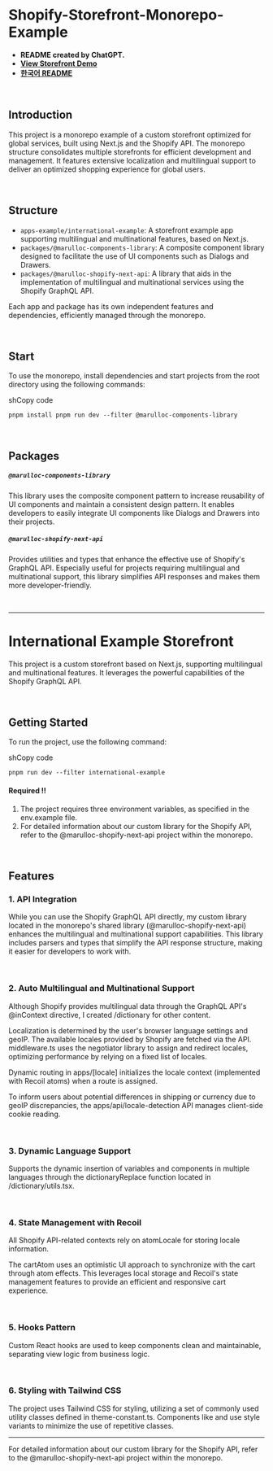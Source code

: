# Shopify-Storefront-Monorepo-Example

- **README created by ChatGPT.**
- **[View Storefront Demo](https://shopify-storefront-monorepo-example-international-example.vercel.app/)**
- **[한국어 README](https://github.com/marulloc/shopify-storefront-monorepo-example/tree/master)**

<br/>

## Introduction

This project is a monorepo example of a custom storefront optimized for global services, built using Next.js and the Shopify API. The monorepo structure consolidates multiple storefronts for efficient development and management. It features extensive localization and multilingual support to deliver an optimized shopping experience for global users.

<br/>

## Structure

- `apps-example/international-example`: A storefront example app supporting multilingual and multinational features, based on Next.js.
- `packages/@marulloc-components-library`: A composite component library designed to facilitate the use of UI components such as Dialogs and Drawers.
- `packages/@marulloc-shopify-next-api`: A library that aids in the implementation of multilingual and multinational services using the Shopify GraphQL API.

Each app and package has its own independent features and dependencies, efficiently managed through the monorepo.

<br/>

## Start

To use the monorepo, install dependencies and start projects from the root directory using the following commands:

shCopy code

`pnpm install pnpm run dev --filter @marulloc-components-library`

<br/>

## Packages

##### `@marulloc-components-library`

This library uses the composite component pattern to increase reusability of UI components and maintain a consistent design pattern. It enables developers to easily integrate UI components like Dialogs and Drawers into their projects.

##### `@marulloc-shopify-next-api`

Provides utilities and types that enhance the effective use of Shopify's GraphQL API. Especially useful for projects requiring multilingual and multinational support, this library simplifies API responses and makes them more developer-friendly.

<br/>

---

# International Example Storefront

This project is a custom storefront based on Next.js, supporting multilingual and multinational features. It leverages the powerful capabilities of the Shopify GraphQL API.

<br/>

## Getting Started

To run the project, use the following command:

shCopy code

`pnpm run dev --filter international-example`

#### Required !!

1. The project requires three environment variables, as specified in the env.example file.
2. For detailed information about our custom library for the Shopify API, refer to the @marulloc-shopify-next-api project within the monorepo.

<br/>

## Features

### 1. API Integration

While you can use the Shopify GraphQL API directly, my custom library located in the monorepo's shared library (@marulloc-shopify-next-api) enhances the multilingual and multinational support capabilities. This library includes parsers and types that simplify the API response structure, making it easier for developers to work with.

<br/>

### 2. Auto Multilingual and Multinational Support

Although Shopify provides multilingual data through the GraphQL API's @inContext directive, I created /dictionary for other content.

Localization is determined by the user's browser language settings and geoIP. The available locales provided by Shopify are fetched via the API. middleware.ts uses the negotiator library to assign and redirect locales, optimizing performance by relying on a fixed list of locales.

Dynamic routing in apps/[locale] initializes the locale context (implemented with Recoil atoms) when a route is assigned.

To inform users about potential differences in shipping or currency due to geoIP discrepancies, the apps/api/locale-detection API manages client-side cookie reading.

<br/>

### 3. Dynamic Language Support

Supports the dynamic insertion of variables and components in multiple languages through the dictionaryReplace function located in /dictionary/utils.tsx.

<br/>

### 4. State Management with Recoil

All Shopify API-related contexts rely on atomLocale for storing locale information.

The cartAtom uses an optimistic UI approach to synchronize with the cart through atom effects. This leverages local storage and Recoil's state management features to provide an efficient and responsive cart experience.

<br/>

### 5. Hooks Pattern

Custom React hooks are used to keep components clean and maintainable, separating view logic from business logic.

<br/>

### 6. Styling with Tailwind CSS

The project uses Tailwind CSS for styling, utilizing a set of commonly used utility classes defined in theme-constant.ts. Components like <SemanticBox /> and <Typography /> use style variants to minimize the use of repetitive classes.

---

For detailed information about our custom library for the Shopify API, refer to the @marulloc-shopify-next-api project within the monorepo.
